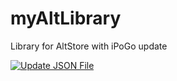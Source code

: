 # myAltLibrary
Library for AltStore with iPoGo update

[![Update JSON File](https://github.com/Catta1997/myAltLibrary/actions/workflows/update_json.yml/badge.svg)](https://github.com/Catta1997/myAltLibrary/actions/workflows/update_json.yml)
